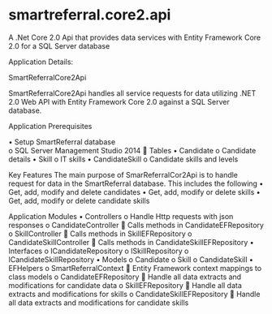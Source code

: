 # smartreferral.core2.api
A .Net Core 2.0 Api that provides data services with Entity Framework Core 2.0 for a SQL Server database

Application Details:

SmartReferralCore2Api

SmartReferralCore2Api handles all service requests for data utilizing .NET 2.0 Web API with Entity Framework Core 2.0 
against a SQL Server database. 

Application Prerequisites

  •	Setup SmartReferral database  
    o	SQL Server Management Studio 2014
      	Tables
        •	Candidate
    o	Candidate details
        •	Skill
    o	IT skills
        •	CandidateSkill
    o	Candidate skills and levels
    
Key Features
The main purpose of SmarReferralCor2Api is to handle request for data in the SmartReferral database. 
This includes the following
  •	Get, add, modify and delete candidates
  •	Get, add, modify or delete skills
  •	Get, add, modify or delete candidate skills
  
Application Modules
  •	Controllers
    o	Handle Http requests with json responses
    o	CandidateController
      	Calls methods in CandidateEFRepository
    o	SkillController
      	Calls methods in SkillEFRepository
    o	CandidateSkillController
      	Calls methods in CandidateSkillEFRepository 
  •	Interfaces
    o	ICandidateRepository
    o	ISkillRepository
    o	ICandidateSkillRepository
  •	Models
    o	Candidate
    o	Skill
    o	CandidateSkill
  •	EFHelpers
    o	SmartReferralContext
      	Entity Framework context mappings to class models
    o	CandidateEFRepository
      	Handle all data extracts and modifications for candidate data 
    o	SkillEFRepository
      	Handle all data extracts and modifications for skills
    o	CandidateSkillEFRepository
      	Handle all data extracts and modifications for candidate skills
 
  
   
